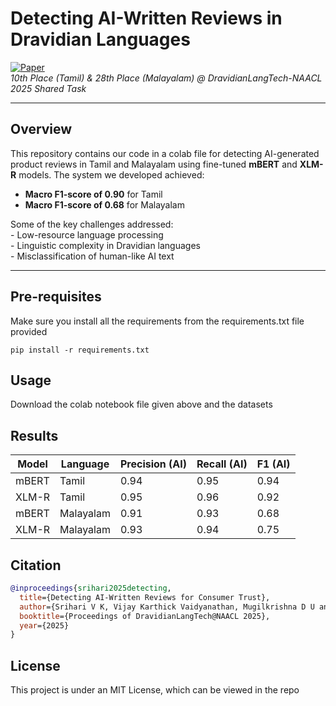 # Detecting AI-Written Reviews in Dravidian Languages

[![Paper](https://img.shields.io/badge/ACL_Anthology-View_Paper-blue)](https://aclanthology.org/2025.dravidianlangtech-1.65.pdf)  
*10th Place (Tamil) & 28th Place (Malayalam) @ DravidianLangTech-NAACL 2025 Shared Task*

---

## Overview  

This repository contains our code in a colab file for detecting AI-generated product reviews in Tamil and Malayalam using fine-tuned **mBERT** and **XLM-R** models. The system we developed achieved:  
- **Macro F1-score of 0.90** for Tamil  
- **Macro F1-score of 0.68** for Malayalam  

Some of the key challenges addressed:  
	- Low-resource language processing  
	- Linguistic complexity in Dravidian languages  
	- Misclassification of human-like AI text  

---

## Pre-requisites

Make sure you install all the requirements from the requirements.txt file provided  
```
pip install -r requirements.txt
```

## Usage

Download the colab notebook file given above and the datasets

## Results

| Model    | Language   | Precision (AI) | Recall (AI) | F1 (AI) |
|----------|------------|----------------|-------------|---------|
| mBERT    | Tamil      | 0.94           | 0.95        | 0.94    |
| XLM-R    | Tamil      | 0.95           | 0.96        | 0.92    |
| mBERT    | Malayalam  | 0.91           | 0.93        | 0.68    |
| XLM-R    | Malayalam  | 0.93           | 0.94        | 0.75    |

## Citation

```bibtex
@inproceedings{srihari2025detecting,
  title={Detecting AI-Written Reviews for Consumer Trust},
  author={Srihari V K, Vijay Karthick Vaidyanathan, Mugilkrishna D U and Durairaj Thenmozhi},
  booktitle={Proceedings of DravidianLangTech@NAACL 2025},
  year={2025}
}
```

## License

This project is under an MIT License, which can be viewed in the repo
